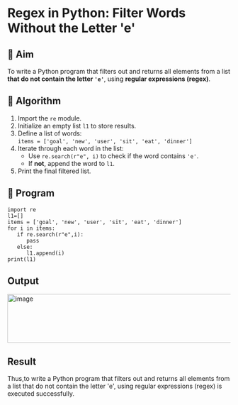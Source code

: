 # Regex in Python: Filter Words Without the Letter 'e'

## 🎯 Aim
To write a Python program that filters out and returns all elements from a list **that do not contain the letter `'e'`**, using **regular expressions (regex)**.

## 🧠 Algorithm
1. Import the `re` module.
2. Initialize an empty list `l1` to store results.
3. Define a list of words:  
   `items = ['goal', 'new', 'user', 'sit', 'eat', 'dinner']`
4. Iterate through each word in the list:
   - Use `re.search(r"e", i)` to check if the word contains `'e'`.
   - If **not**, append the word to `l1`.
5. Print the final filtered list.

## 🧾 Program
```
import re
l1=[]
items = ['goal', 'new', 'user', 'sit', 'eat', 'dinner']
for i in items:
   if re.search(r"e",i):
      pass
   else:
      l1.append(i)
print(l1)
```
## Output
<img width="1512" height="110" alt="image" src="https://github.com/user-attachments/assets/516c3550-a310-4cc2-8eaf-6f0617d486b5" />

## Result
Thus,to write a Python program that filters out and returns all elements from a list that do not contain the letter 'e', using regular expressions (regex) is executed successfully.
